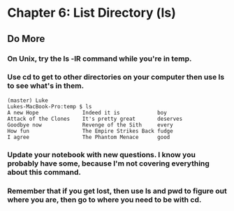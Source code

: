 
# Chapter 6: List Directory (ls)

## Do More

### On Unix, try the ls -lR command while you're in temp.

### Use cd to get to other directories on your computer then use ls to see what's in them.

    (master) Luke
    Lukes-MacBook-Pro:temp $ ls
    A new Hope              Indeed it is            boy
    Attack of the Clones    It's pretty great       deserves
    Goodbye now             Revenge of the Sith     every
    How fun                 The Empire Strikes Back fudge
    I agree                 The Phantom Menace      good
    
### Update your notebook with new questions. I know you probably have some, because I'm not covering everything about this command.

### Remember that if you get lost, then use ls and pwd to figure out where you are, then go to where you need to be with cd.

